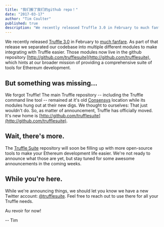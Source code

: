 ```yaml
---
title: "我们搬了我们的github repo！"
date: "2017-03-17"
author: "Tim Coulter"
published: true
description: "We recently released Truffle 3.0 in February to much fanfare. As part of that release we separated our codebase into multiple different modules to make integrating with Truffle easier. Those modules now live in the github repository http://github.com/trufflesuite, which hints at our broader mission of providing a comprehensive suite of tools for Ethereum development."
---
```


We recently released [Truffle 3.0](https://github.com/trufflesuite/truffle/releases/tag/v3.0.2) in February to [much fanfare](/dashboard). As part of that release we separated our codebase into multiple different modules to make integrating with Truffle easier. Those modules now live in the github repository [http://github.com/trufflesuite](http://github.com/trufflesuite), which hints at our broader mission of providing a comprehensive suite of tools for Ethereum development.

## But something was missing...

We forgot Truffle! The main Truffle repository -- including the Truffle command line tool -- remained at it's old [Consensys](http://github.com/consensys) location while its modules hung out at their new digs. We thought to ourselves: That just wouldn't do. So, as matter of announcement, Truffle has officially moved. It's new home is [http://github.com/trufflesuite](http://github.com/trufflesuite).


## Wait, there's more.

The [Truffle Suite](http://github.com/trufflesuite) repository will soon be filling up with more open-source tools to make your Ethereum development life easier. We're not ready to announce what those are yet, but stay tuned for some awesome announcements in the coming weeks.

## While you're here.

While we're announcing things, we should let you know we have a new Twitter account: [@trufflesuite](https://twitter.com/trufflesuite). Feel free to reach out to use there for all your Truffle needs.

Au revoir for now!

-- Tim
